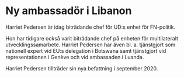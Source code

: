 # Ny ambassadör i Libanon

Harriet Pedersen är idag biträdande chef för UD:s enhet för FN\-politik.

Hon har tidigare också varit biträdande chef på enheten för multilateralt utvecklingssamarbete. Harriet Pedersen har även bl. a. tjänstgjort som nationell expert vid EU:s delegation i Botswana samt tjänstgjort vid representationen i Genève och vid ambassaden i Luanda.

Harriet Pedersen tillträder sin nya befattning i september 2020\.
